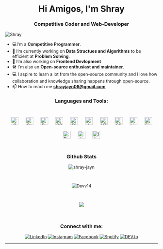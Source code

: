 <h1 align="center">Hi Amigos, I'm Shray</h1>
<h3 align="center">Competitive Coder and Web-Developer</h3>

<p align="left"> <img src="https://komarev.com/ghpvc/?username=your-github-shray-jayn" alt="Shray" /> </p>




- 💻I'm a **Competitive Programmer**.
- 🔭 I’m currently working on **Data Structues and Algorithms** to be efficient at **Problem Solving**.
- 🌱 I’m also working on **Frontend Devlopment**
- 🛠 I'm also an **Open-source enthusiast and maintainer**.
- 💻 I aspire to learn a lot from the open-source community and I love how collaboration and knowledge sharing happens through open-source.
- 📫 How to reach me **shrayjayn08@gmail.com**


<h3 align="center">Languages and Tools:</h3>


<br>

<div align="center">  
  
<!--   <img style="margin: 10px" src="https://www.freeiconspng.com/img/28389" alt="C++" height="25" />   -->
<img style="margin: 10px" src="https://profilinator.rishav.dev/skills-assets/c-original.svg" alt="C" height="25" />  
<img style="margin: 10px" src="https://www.freeiconspng.com/uploads/c--logo-icon-0.png" alt="C++" height="25" /> 

<img style="margin: 10px" src="https://profilinator.rishav.dev/skills-assets/python-original.svg" alt="Python" height="25" />  
<img style="margin: 10px" src="https://upload.wikimedia.org/wikipedia/commons/thumb/9/96/Sass_Logo_Color.svg/768px-Sass_Logo_Color.svg.png" alt="SCSS" height="25" />  
<img style="margin: 10px" src="https://automationpanda.files.wordpress.com/2017/09/django-logo-negative.png" alt="Django" height="25" />  
<img style="margin: 10px" src="https://profilinator.rishav.dev/skills-assets/javascript-original.svg" alt="JavaScript" height="25" />  

<img style="margin: 10px" src="https://profilinator.rishav.dev/skills-assets/html5-original-wordmark.svg" alt="HTML5" height="25" />  
<img style="margin: 10px" src="https://profilinator.rishav.dev/skills-assets/css3-original-wordmark.svg" alt="CSS3" height="25" />  

<img style="margin: 10px" src="https://profilinator.rishav.dev/skills-assets/linux-original.svg" alt="Linux" height="25" />  

<img style="margin: 10px" src="https://profilinator.rishav.dev/skills-assets/figma-icon.svg" alt="Figma" height="25" />  

<img style="margin: 10px" src="https://profilinator.rishav.dev/skills-assets/bootstrap-plain.svg" alt="Bootstrap" height="25" />  
<img style="margin: 10px" src="https://profilinator.rishav.dev/skills-assets/java-original-wordmark.svg" alt="Java" height="25" />  

<img style="margin: 10px" src="https://profilinator.rishav.dev/skills-assets/adobe_illustrator-icon.svg" alt="Illustrator" height="25" />  
</div>  

<br>






<h3 align="center">Github Stats</h3>
<p align="center">
  <img align="center" src="https://github-readme-stats.vercel.app/api?username=shray-jayn&show_icons=true&hide=stars,issues&count_private=true&theme=radical" alt="shray-jayn" />
</p>

<br>

<p align="center">
  <img src="https://github-readme-stats.vercel.app/api/top-langs/?username=shray-jayn&layout=compact&langs_count=10&count_private=true&theme=radical" alt="Devv14" />
</p>
<br>

<p align="center">
  <img src="http://github-readme-streak-stats.herokuapp.com?user=shray-jayn&theme=radical" />
</p>
<br>






<h3 align="center">Connect with me:</h3>


<div align="center">  

<a href="https://www.linkedin.com/in/shray-jain-89a9a9145/" target="_blank"><img src="https://img.shields.io/badge/LinkedIn-%230077B5.svg?&style=flat-square&logo=linkedin&logoColor=white" alt="LinkedIn"></a>
<a href="#" target="_blank"><img src="https://img.shields.io/badge/Instagram-%23E4405F.svg?&style=flat-square&logo=instagram&logoColor=white" alt="Instagram"></a>
<a href="#" target="_blank"><img src="https://img.shields.io/badge/Facebook-%231877F2.svg?&style=flat-square&logo=facebook&logoColor=white" alt="Facebook"></a>
<a href="#" target="_blank"><img src="https://img.shields.io/badge/Spotify-%231ED760.svg?&style=flat-square&logo=spotify&logoColor=white" alt="Spotify"></a>
<a href="#" target="_blank"><img src="https://img.shields.io/badge/DEV-%230A0A0A.svg?&style=flat-square&logo=DEV.to&logoColor=white" alt="DEV.to"></a>
</div>


-----


